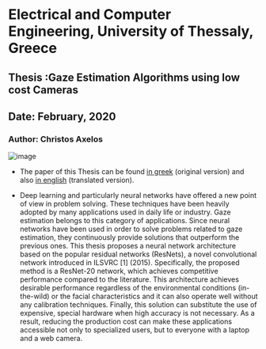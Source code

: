 
<!--
<head>
  <h2>Background Image</h2>
    <style="background-image:url('gazeview.jpg'); background-size: cover; min-height: 500px; background-attachment: fixed; background-position: right top; background-repeat:no-repeat;"> 
    </style>
-->
<body>
<div class="background" style="background-image:url('gazeview.jpg'); background-size: cover; min-height: 500px; background-attachment: fixed; background-position: right top; background-repeat:no-repeat;"> 

<!--
<head>
<link href="format.css" type="text/css" rel="stylesheet" />    
</head>    
-->   

<!--
<style>
body{
background-image:url('gazeview.jpg'); 
  background-size: cover; 
  min-height: 500px; 
  background-attachment: fixed; 
  background-position: right top; 
  background-repeat:no-repeat;    
}
-->     

# Electrical and Computer Engineering, University of Thessaly, Greece

## Thesis :Gaze Estimation Algorithms using low cost Cameras

## Date: February, 2020

### Author: Christos Axelos
![image](https://github.com/user-attachments/assets/3c9e70e7-97eb-411d-8396-f6f83e872f14)

* The paper of this Thesis can be found [in greek](https://github.com/caxelos/Thesis-Project/blob/master/Thesis_paper/Thesis_Axelos_Christos_greek_original.pdf) (original version) and also [in english](https://github.com/caxelos/Thesis-Project/blob/master/Thesis_paper/Thesis_Axelos_Christos_english_translation.pdf) (translated version).

* Deep learning and particularly neural networks have offered a new point of view in problem 
solving. These techniques have been heavily adopted by many applications used in daily 
life or industry. Gaze estimation belongs to this category of applications. Since neural 
networks have been used in order to solve problems related to gaze estimation, they 
continuously provide solutions that outperform the previous ones.
This thesis proposes a neural network architecture based on the popular residual networks
(ResNets), a novel convolutional network introduced in ILSVRC [1] (2015). Specifically, 
the proposed method is a ResNet-20 network, which achieves competitive performance 
compared to the literature. This architecture achieves desirable performance regardless 
of the environmental conditions (in-the-wild) or the facial characteristics and it can also 
operate well without any calibration techniques.
Finally, this solution can substitute the use of expensive, special hardware when high 
accuracy is not necessary. As a result, reducing the production cost can make these 
applications accessible not only to specialized users, but to everyone with a laptop and a 
web camera.









<!--
</style>  
-->    
